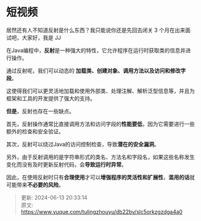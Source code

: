 # 短视频

居然还有人不知道反射是什么东西？我只能说你还是先回去闭关 3 个月在出来面试吧，大家好，我是 JJ



在Java编程中，**反射**是一种强大的特性，它允许程序在运行时获取类的信息并进行操作。



通过反射呢，我们可以动态的 **加载类、创建对象、调用方法以及访问和修改字段**。



这使得我们可以更灵活地加载和使用外部类、处理注解、解析泛型信息等，并且为框架和工具的开发提供了强大的支持。



**但是**，反射也存在一些缺点。



首先，反射操作通常比直接调用方法和访问字段的**性能要低**，因为它需要进行一些额外的检查和安全验证。



其次，反射可以绕过Java的访问控制检查，导致**潜在的安全漏洞**。



另外，由于反射调用的是字符串形式的类名、方法名和字段名，如果这些名称发生变化而没有及时更新反射代码，会**导致运行时异常**。



因此，在使用反射时只有**合理使用**才可以**增强程序的灵活性和扩展性**，**滥用的话**就可能带来**不必要的风险**。



> 更新: 2024-06-13 20:33:14  
> 原文: <https://www.yuque.com/tulingzhouyu/db22bv/slc5orkzgzdga4a0>